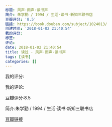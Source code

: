 ```yaml
---
标题: 风声·雨声·读书声
简介: 朱学勤 / 1994 / 生活·读书·新知三联书店
豆瓣评分: '8.5'
链接: https://book.douban.com/subject/1024013/
创建时间: '2018-01-02 21:40:54'
我的评分:
标签:
评论:
date: 2018-01-02 21:40:54
title: 读过 - 风声·雨声·读书声
tags: [读书]
categories: []
---
```


我的评分:

我的评论:

豆瓣评分:8.5

简介:朱学勤 / 1994 / 生活·读书·新知三联书店

[豆瓣链接](https://book.douban.com/subject/1024013/)

